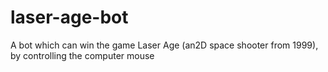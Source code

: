 # laser-age-bot
A bot which can win the game Laser Age (an2D space shooter from 1999), by controlling the computer mouse
